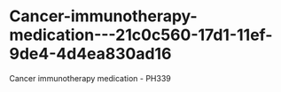 # Cancer-immunotherapy-medication---21c0c560-17d1-11ef-9de4-4d4ea830ad16
Cancer immunotherapy medication - PH339

